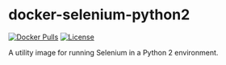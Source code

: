 # docker-selenium-python2

[![Docker Pulls](https://img.shields.io/docker/pulls/mtlynch/selenium-python2.svg?maxAge=604800)](https://hub.docker.com/r/mtlynch/selenium-python2/) [![License](http://img.shields.io/:license-mit-blue.svg?style=flat-square)](LICENSE)

A utility image for running Selenium in a Python 2 environment.
